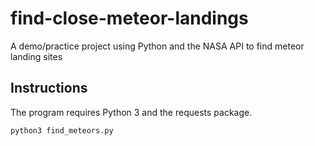 # find-close-meteor-landings
A demo/practice project using Python and the NASA API to find meteor landing sites

## Instructions

The program requires Python 3 and the requests package.

`python3 find_meteors.py`